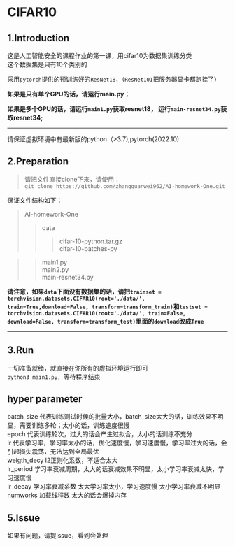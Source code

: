 # CIFAR10

## 1.Introduction

这是人工智能安全的课程作业的第一课，用cifar10为数据集训练分类  
这个数据集是只有10个类别的  
  
采用`pytorch`提供的预训练好的`ResNet18`，（`ResNet101`把服务器显卡都跑挂了）  

**如果是只有单个GPU的话，请运行main.py**；  
  

**如果是多个GPU的话，请运行`main1.py`获取resnet18， 运行`main-resnet34.py`获取resnet34;**  
  
    
___

请保证虚拟环境中有最新版的python（>3.7),pytorch(2022.10)
  
## 2.Preparation

> 请把文件直接clone下来，请使用：  
> `git clone https://github.com/zhangquanwei962/AI-homework-One.git` 

保证文件结构如下：
> AI-homework-One
>> data  
>>> cifar-10-python.tar.gz  
>>> cifar-10-batches-py  

>> main1.py  
>> main2.py  
>> main-resnet34.py

**请注意，如果`data`下面没有数据集的话，请把`trainset = torchvision.datasets.CIFAR10(root='./data/', train=True,download=False, transform=transform_train)`和`testset = torchvision.datasets.CIFAR10(root='./data/', train=False, download=False, transform=transform_test)`里面的`download`改成`True`**  
  
  ___
## 3.Run
一切准备就绪，就直接在你所有的虚拟环境运行即可  
`python3 main1.py`，等待程序结束
## hyper parameter
batch_size 代表训练测试时候的批量大小，batch_size太大的话，训练效果不明显，需要训练多轮；太小的话，训练速度很慢  
 epoch 代表训练轮次，过大的话会产生过拟合，太小的话训练不充分  
 lr 代表学习率，学习率太小的话，优化速度慢，学习速度慢，学习率过大的话，会引起损失震荡，无法达到全局最优  
 weigth_decy l2正则化系数，不适合太大  
lr_period 学习率衰减周期，太大的话衰减效果不明显，太小学习率衰减太快，学习速度慢  
lr_decay 学习率衰减系数 太大学习率太小，学习速度慢 太小学习率衰减不明显  
numworks 加载线程数 太大的话会爆掉内存
## 5.Issue
如果有问题，请提issue，看到会处理

